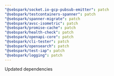 ```yaml
---
"@sebspark/socket.io-gcp-pubsub-emitter": patch
"@sebspark/testcontainers-spanner": patch
"@sebspark/spanner-migrate": patch
"@sebspark/avsc-isometric": patch
"@sebspark/promise-cache": patch
"@sebspark/health-check": patch
"@sebspark/openapi-core": patch
"@sebspark/cli-tester": patch
"@sebspark/opensearch": patch
"@sebspark/test-iap": patch
"@sebspark/logging": patch
---
```


Updated dependencies
